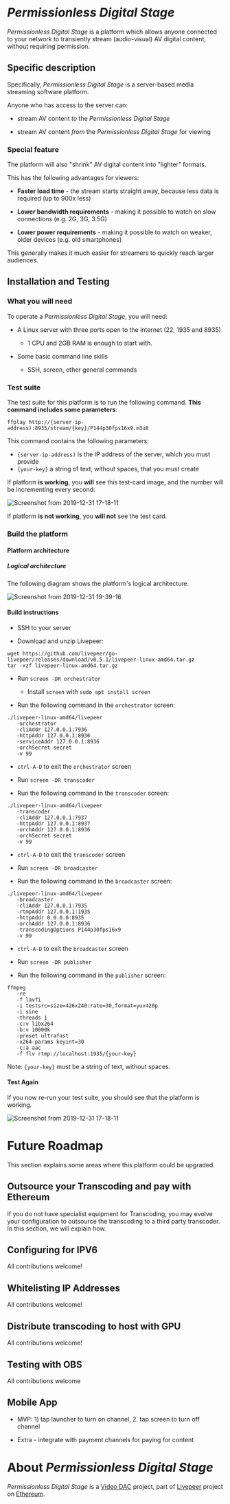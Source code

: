 # _Permissionless Digital Stage_

_Permissionless Digital Stage_ is a platform which allows anyone connected to your network to transiently stream (audio-visual) AV digital content, without requiring permission.

## Specific description

Specifically, _Permissionless Digital Stage_ is a server-based media streaming software platform.

Anyone who has access to the server can:

- stream AV content _to_ the _Permissionless Digital Stage_

- stream AV content _from_ the _Permissionless Digital Stage_ for viewing

### Special feature

The platform will also "shrink" AV digital content into "lighter" formats.

This has the following advantages for viewers:

- __Faster load time__ - the stream starts straight away, because less data is required (up to 900x less)

- __Lower bandwidth requirements__ - making it possible to watch on slow connections (e.g. 2G, 3G, 3.5G)

- __Lower power requirements__ - making it possible to watch on weaker, older devices (e.g. old smartphones)

This generally makes it much easier for streamers to quickly reach larger audiences.

## Installation and Testing

### What you will need

To operate a _Permissionless Digital Stage_, you will need:

- A Linux server with three ports open to the internet (22, 1935 and 8935)
  - 1 CPU and 2GB RAM is enough to start with.

- Some basic command line skills
  - SSH, screen, other general commands

### Test suite

The test suite for this platform is to run the following command. __This command includes some parameters__:

`ffplay http://{server-ip-address):8935/stream/{key}/P144p30fps16x9.m3u8`

This command contains the following parameters:

- `{server-ip-address)` is the IP address of the server, which you must provide
- `{your-key}` a string of text, without spaces, that you must create

If platform __is working__, you __will__ see this test-card image, and the number will be incrementing every second:

![Screenshot from 2019-12-31 17-18-11](https://user-images.githubusercontent.com/59374467/71627376-608aa380-2bf2-11ea-9ae3-dfb2e87a45b0.png)

If platform __is not working__, you __will not__ see the test card.

### Build the platform

#### Platform architecture

##### Logical architecture

The following diagram shows the platform's logical architecture.

![Screenshot from 2019-12-31 19-39-16](https://user-images.githubusercontent.com/59374467/71630796-502ff400-2c05-11ea-8ffc-d3fff4e7bc2f.png)

#### Build instructions

- SSH to your server

- Download and unzip Livepeer:
 
 ```
 wget https://github.com/livepeer/go-livepeer/releases/download/v0.5.1/livepeer-linux-amd64.tar.gz
 tar -xzf livepeer-linux-amd64.tar.gz
 ```
 
- Run `screen -DR orchestrator`
  - Install `screen` with `sudo apt install screen`

- Run the following command in the `orchestrator` screen:

```
./livepeer-linux-amd64/livepeer
   -orchestrator 
   -cliAddr 127.0.0.1:7936  
   -httpAddr 127.0.0.1:8936 
   -serviceAddr 127.0.0.1:8936 
   -orchSecret secret 
   -v 99
```

- `ctrl-A-D` to exit the `orchestrator` screen

- Run `screen -DR transcoder`

- Run the following command in the `transcoder` screen:

```
./livepeer-linux-amd64/livepeer
   -transcoder 
   -cliAddr 127.0.0.1:7937  
   -httpAddr 127.0.0.1:8937 
   -orchAddr 127.0.0.1:8936 
   -orchSecret secret 
   -v 99
```

- `ctrl-A-D` to exit the `transcoder` screen

- Run `screen -DR broadcaster`

- Run the following command in the `broadcaster` screen:

```
./livepeer-linux-amd64/livepeer
   -broadcaster
   -cliAddr 127.0.0.1:7935 
   -rtmpAddr 127.0.0.1:1935 
   -httpAddr 0.0.0.0:8935 
   -orchAddr 127.0.0.1:8936 
   -transcodingOptions P144p30fps16x9 
   -v 99
```

- `ctrl-A-D` to exit the `broadcaster` screen

- Run `screen -DR publisher`

- Run the following command in the `publisher` screen:

```
ffmpeg
   -re 
   -f lavfi 
   -i testsrc=size=426x240:rate=30,format=yuv420p 
   -i sine
   -threads 1
   -c:v libx264
   -b:v 10000k
   -preset ultrafast
   -x264-params keyint=30
   -c:a aac
   -f flv rtmp://localhost:1935/{your-key}
```

Note: `{your-key}` must be a string of text, without spaces.

#### Test Again

If you now re-run your test suite, you should see that the platform is working.

![Screenshot from 2019-12-31 17-18-11](https://user-images.githubusercontent.com/59374467/71627376-608aa380-2bf2-11ea-9ae3-dfb2e87a45b0.png)

# Future Roadmap

This section explains some areas where this platform could be upgraded.

## Outsource your Transcoding and pay with Ethereum

If you do not have specialist equipment for Transcoding, you may evolve your configuration to outsource the transcoding to a third party transcoder. In this section, we will explain how.

## Configuring for IPV6

All contributions welcome!

## Whitelisting IP Addresses

All contributions welcome!

## Distribute transcoding to host with GPU

All contributions welcome!

## Testing with OBS

All contributions welcome

## Mobile App

- MVP: 1) tap launcher to turn on channel, 2. tap screen to turn off channel

- Extra - integrate with payment channels for paying for content

# About _Permissionless Digital Stage_

_Permissionless Digital Stage_ is a [Video DAC](https://github.com/videodac) project, part of [Livepeer](https://github.com/livepeer) project on [Ethereum](https://github.com/ethereum).
